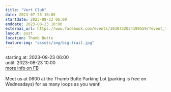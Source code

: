 ```yaml
---
title: "Vert Club"
date: 2023-07-25 10:05
startdate: 2023-08-23 06:00
enddate: 2023-08-23 10:00
external_url: https://www.facebook.com/events/1038732034199559/?event_time_id=1038732060866223
layout: post
location: Thumb Butte
feature-img: "assets/img/big-trail.jpg"
---
```


starting at: 2023-08-23 06:00<br>until: 2023-08-23 10:00<br><a href="https://www.facebook.com/events/1038732034199559/?event_time_id=1038732060866223">more info on FB</a><br><br>Meet us at 0600 at the Thumb Butte Parking Lot (parking is free on Wednesdays) for as many loops as you want! <br>
  <br>
  
